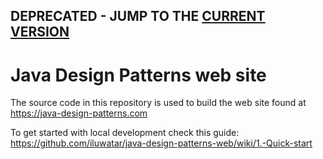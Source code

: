 ## DEPRECATED - JUMP TO THE [CURRENT VERSION](https://github.com/iluwatar/java-design-patterns-vuepress-web)

# Java Design Patterns web site

The source code in this repository is used to build the web site found at https://java-design-patterns.com

To get started with local development check this guide: https://github.com/iluwatar/java-design-patterns-web/wiki/1.-Quick-start
